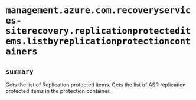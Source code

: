 # `management.azure.com.recoveryservices-siterecovery.replicationprotecteditems.listbyreplicationprotectioncontainers`

## `summary`
Gets the list of Replication protected items. Gets the list of ASR replication protected items in the protection container.


